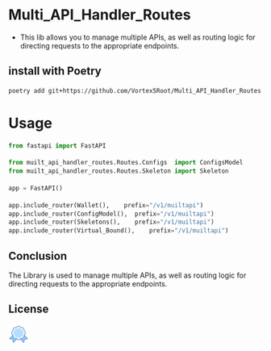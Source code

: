 # Multi_API_Handler_Routes

- This lib allows you to manage multiple APIs, as well as routing logic for directing requests to the appropriate endpoints.

## install with Poetry

```bash
poetry add git+https://github.com/Vortex5Root/Multi_API_Handler_Routes.git
```

# Usage

```python
from fastapi import FastAPI

from muilt_api_handler_routes.Routes.Configs  import ConfigsModel
from muilt_api_handler_routes.Routes.Skeleton import Skeleton

app = FastAPI()

app.include_router(Wallet(),    prefix="/v1/muiltapi")
app.include_router(ConfigModel(),  prefix="/v1/muiltapi")
app.include_router(Skeletons(),    prefix="/v1/muiltapi")
app.include_router(Virtual_Bound(),    prefix="/v1/muiltapi")
```


## Conclusion
The Library is used to manage multiple APIs, as well as routing logic for directing requests to the appropriate endpoints.

## License
[![MIT](icons/license40.png)](https://choosealicense.com/licenses/mit/)
